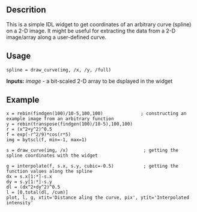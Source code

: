 ## Descrition


This is a simple IDL widget to get coordinates of an arbitrary curve (spline) on a 2-D image.
It might be useful for extracting the data from a 2-D image/array along a user-defined curve.



## Usage

```
spline = draw_curve(img, /x, /y, /full)
```

**Inputs:**
*image* - a bit-scaled 2-D array to be dsplayed in the widget



## Example
```
x = rebin(findgen(100)/10-5,100,100)              ; constructing an example image from an arbitrary function
y = rebin(transpose(findgen(100)/10-5),100,100)
r = (x^2+y^2)^0.5
f = exp(-r^2/9)*cos(r*5)
img = bytscl(f, min=-1, max=1)

s = draw_curve(img, /x)                            ; getting the spline coordinates with the widget

g = interpolate(f, s.x, s.y, cubic=-0.5)           ; getting the function values along the spline
dx = s.x[1:*]-s.x
dy = s.y[1:*]-s.y
dl = (dx^2+dy^2)^0.5
l = [0,total(dl, /cum)]
plot, l, g, xtit='Distance aling the curve, pix', ytit='Interpolated intensity'
```
